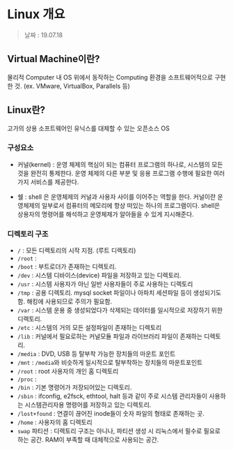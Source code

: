 Linux 개요
=========

> 날짜 : 19.07.18

## Virtual Machine이란?
물리적 Computer 내 OS 위에서 동작하는 Computing 환경을 소프트웨어적으로 구현한 것. (ex. VMware, VirtualBox, Parallels 등)

## Linux란?
고가의 상용 소프트웨어인 유닉스를 대체할 수 있는 오픈소스 OS

### 구성요소
- 커널(kernel) : 운영 체제의 핵심이 되는 컴퓨터 프로그램의 하나로, 시스템의 모든 것을 완전히 통제한다. 운영 체제의 다른 부분 및 응용 프로그램 수행에 필요한 여러 가지 서비스를 제공한다.

- 쉘 : shell 은 운영체제의 커널과 사용자 사이를 이어주는 역할을 한다. 커널이란 운영체제의 일부로서 컴퓨터의 메모리에 항상 떠있는 하나의 프로그램이다. shell은 상용자의 명령어를 해석하고 운영체제가 알아들을 수 있게 지시해준다. 

### 디렉토리 구조
- `/` : 모든 디렉토리의 시작 지점. (루트 디렉토리)
- `/root` : 
- `/boot` : 부트로더가 존재하는 디렉토리.
- `/dev` : 시스템 디바이스(device) 파일을 저장하고 있는 디렉토리.
- `/usr` : 시스템 사용자가 아닌 일반 사용자들이 주로 사용하는 디렉토리
- `/tmp` : 공용 디렉토리. mysql socket 파일이나 아파치 세션파일 등이 생성되기도 함. 해킹에 사용되므로 주의가 필요함.
- `/var` : 시스템 운용 중 생성되었다가 삭제되는 데이터를 일시적으로 저장하기 위한 디렉토리.
- `/etc` : 시스템의 거의 모든 설정파일이 존재하는 디렉토리
- `/lib` : 커널에서 필요로하는 커널모듈 파일과 라이브러리 파일이 존재하는 디렉토리.
- `/media` : DVD, USB 등 탈부착 가능한 장치들의 마운트 포인트
- `/mnt` : `/media`와 비슷하게 일시적으로 탈부착하는 장치들의 마운트포인트
- `/root` : root 사용자의 개인 홈 디렉토리
- `/proc` : 
- `/bin` : 기본 명령어가 저장되어있는 디렉토리.
- `/sbin` : ifconfig, e2fsck, ethtool, halt 등과 같이 주로 시스템 관리자들이 사용하는 시스템관리자용 명령어를 저장하고 있는 디렉토리.
- `/lost+found` : 연결이 끊어진 inode들이 숫자 파일의 형태로 존재하는 곳.
- `/home` : 사용자의 홈 디렉토리
- `swap` 파티션 : 디렉토리 구조는 아니나, 파티션 생성 시 리눅스에서 필수로 필요로 하는 공간. RAM이 부족할 때 대체적으로 사용되는 공간.